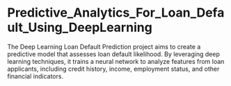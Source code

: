 # Predictive_Analytics_For_Loan_Default_Using_DeepLearning
The Deep Learning Loan Default Prediction project aims to create a predictive model that assesses loan default likelihood. By leveraging deep learning techniques, it trains a neural network to analyze features from loan applicants, including credit history, income, employment status, and other financial indicators.
